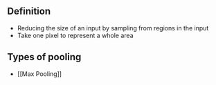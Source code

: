 ## Definition

- Reducing the size of an input by sampling from regions in the input
- Take one pixel to represent a whole area

## Types of pooling

- [[Max Pooling]]